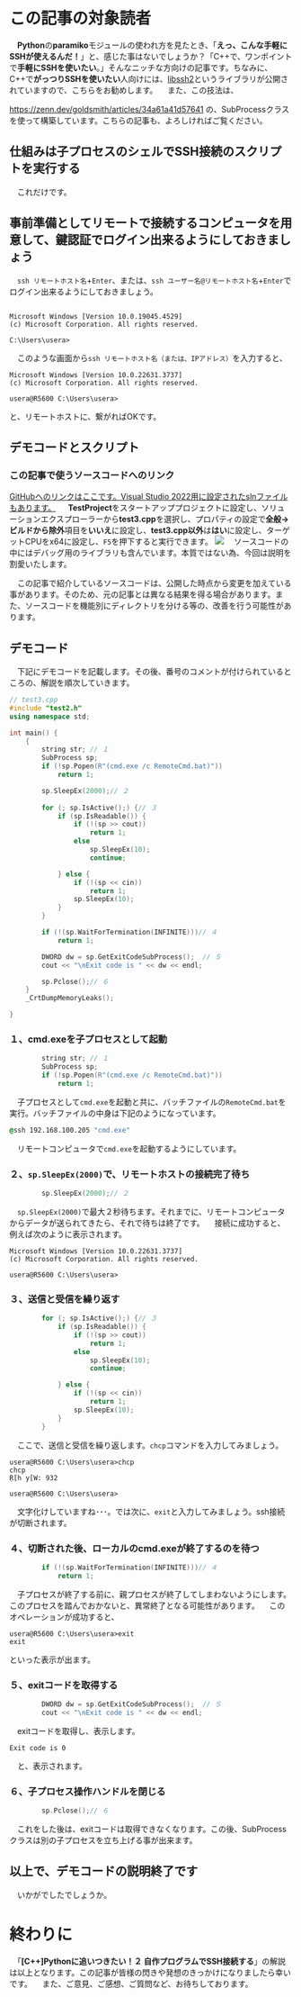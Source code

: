 ﻿# この記事の対象読者
　**Python**の**paramiko**モジュールの使われ方を見たとき、「**えっ、こんな手軽にSSHが使えるんだ！**」と、感じた事はないでしょうか？「C++で、ワンポイントで**手軽にSSHを使いたい**。」そんなニッチな方向けの記事です。ちなみに、C++で**がっつりSSHを使いたい**人向けには、[libssh2](https://libssh2.org/ "libssh2")というライブラリが公開されていますので、こちらをお勧めします。
　また、この技法は、

https://zenn.dev/goldsmith/articles/34a61a41d57641
の、SubProcessクラスを使って構築しています。こちらの記事も、よろしければご覧ください。
## 仕組みは子プロセスのシェルでSSH接続のスクリプトを実行する
　これだけです。
## 事前準備としてリモートで接続するコンピュータを用意して、鍵認証でログイン出来るようにしておきましょう
　`ssh リモートホスト名`+`Enter`、または、`ssh ユーザー名@リモートホスト名`+`Enter`でログイン出来るようにしておきましょう。
 ```コンソール.画面

Microsoft Windows [Version 10.0.19045.4529]
(c) Microsoft Corporation. All rights reserved.

C:\Users\usera>
 ```
 　このような画面から`ssh リモートホスト名（または、IPアドレス）`を入力すると、
```コンソール.画面
Microsoft Windows [Version 10.0.22631.3737]
(c) Microsoft Corporation. All rights reserved.

usera@R5600 C:\Users\usera>
```
と、リモートホストに、繋がればOKです。


## デモコードとスクリプト
### この記事で使うソースコードへのリンク
[GitHubへのリンクはここです。Visual Studio 2022用に設定されたslnファイルもあります。](https://github.com/NewGoldSmith/SubProcess "https://github.com/NewGoldSmith/SubProcess")
　 **TestProject**をスタートアッププロジェクトに設定し、ソリューションエクスプローラーから**test3.cpp**を選択し、プロパティの設定で**全般->ビルドから除外**項目を**いいえ**に設定し、**test3.cpp以外**は**はい**に設定し、ターゲットCPUをx64に設定し、`F5`を押下すると実行できます。
![](https://storage.googleapis.com/zenn-user-upload/3c9d14357232-20240623.png)
　ソースコードの中にはデバッグ用のライブラリも含んでいます。本質ではない為、今回は説明を割愛いたします。
>
 　この記事で紹介しているソースコードは、公開した時点から変更を加えている事があります。そのため、元の記事とは異なる結果を得る場合があります。また、ソースコードを機能別にディレクトリを分ける等の、改善を行う可能性があります。

## デモコード
　下記にデモコードを記載します。その後、番号のコメントが付けられているところの、解説を順次していきます。

```test3.cpp
// test3.cpp
#include "test2.h"
using namespace std;

int main() {
	{
		string str;	// １
		SubProcess sp;
		if (!sp.Popen(R"(cmd.exe /c RemoteCmd.bat)"))
			return 1;

		sp.SleepEx(2000);// ２
		
		for (; sp.IsActive();) {// ３
			if (sp.IsReadable()) {
				if (!(sp >> cout))
					return 1;
				else
					sp.SleepEx(10);
					continue;

			} else {
				if (!(sp << cin))
					return 1;
				sp.SleepEx(10);
			}
		}

		if (!(sp.WaitForTermination(INFINITE)))// ４
			return 1;

		DWORD dw = sp.GetExitCodeSubProcess();	// ５
		cout << "\nExit code is " << dw << endl;

		sp.Pclose();// ６
	}
	_CrtDumpMemoryLeaks();

}
```
### １、**cmd.exe**を子プロセスとして起動
```test3.cpp
		string str;	// １
		SubProcess sp;
		if (!sp.Popen(R"(cmd.exe /c RemoteCmd.bat)"))
			return 1;
```
　子プロセスとして`cmd.exe`を起動と共に、バッチファイルの`RemoteCmd.bat`を実行。バッチファイルの中身は下記のようになっています。
```RemoteCmd.bat
@ssh 192.168.100.205 "cmd.exe" 
```
　リモートコンピュータで`cmd.exe`を起動するようにしています。
### ２、`sp.SleepEx(2000)`で、リモートホストの接続完了待ち
```test3.cpp
		sp.SleepEx(2000);// ２
```
　`sp.SleepEx(2000)`で最大２秒待ちます。それまでに、リモートコンピュータからデータが送られてきたら、それで待ちは終了です。
　接続に成功すると、例えば次のように表示されます。
```ssh接続済み.コンソール
Microsoft Windows [Version 10.0.22631.3737]
(c) Microsoft Corporation. All rights reserved.

usera@R5600 C:\Users\usera>
```
### ３、送信と受信を繰り返す
```test3.cpp
		for (; sp.IsActive();) {// ３
			if (sp.IsReadable()) {
				if (!(sp >> cout))
					return 1;
				else
					sp.SleepEx(10);
					continue;

			} else {
				if (!(sp << cin))
					return 1;
				sp.SleepEx(10);
			}
		}
```
　ここで、送信と受信を繰り返します。`chcp`コマンドを入力してみましょう。
```ssh接続済み.コンソール
usera@R5600 C:\Users\usera>chcp
chcp
݂̃R[h y[W: 932

usera@R5600 C:\Users\usera>
```
　文字化けしていますね･･･。では次に、`exit`と入力してみましょう。ssh接続が切断されます。
### ４、切断された後、ローカルのcmd.exeが終了するのを待つ
```text3.cpp
		if (!(sp.WaitForTermination(INFINITE)))// ４
			return 1;
```
　子プロセスが終了する前に、親プロセスが終了してしまわないようにします。このプロセスを踏んでおかないと、異常終了となる可能性があります。
　このオペレーションが成功すると、
```ssh接続済み.コンソール
usera@R5600 C:\Users\usera>exit
exit
```
といった表示が出ます。
### ５、exitコードを取得する
```test3.cpp
		DWORD dw = sp.GetExitCodeSubProcess();	// ５
		cout << "\nExit code is " << dw << endl;
```
　exitコードを取得し、表示します。
```ssh切断後.コンソール
Exit code is 0
```
　と、表示されます。
### ６、子プロセス操作ハンドルを閉じる
```test3.cpp
		sp.Pclose();// ６
```
　これをした後は、exitコードは取得できなくなります。この後、SubProcessクラスは別の子プロセスを立ち上げる事が出来ます。


## 以上で、デモコードの説明終了です
　いかがでしたでしょうか。
# 終わりに
　「**[C++]Pythonに追いつきたい！２ 自作プログラムでSSH接続する**」の解説は以上となります。この記事が皆様の閃きや発想のきっかけになりましたら幸いです。
　また、ご意見、ご感想、ご質問など、お待ちしております。

